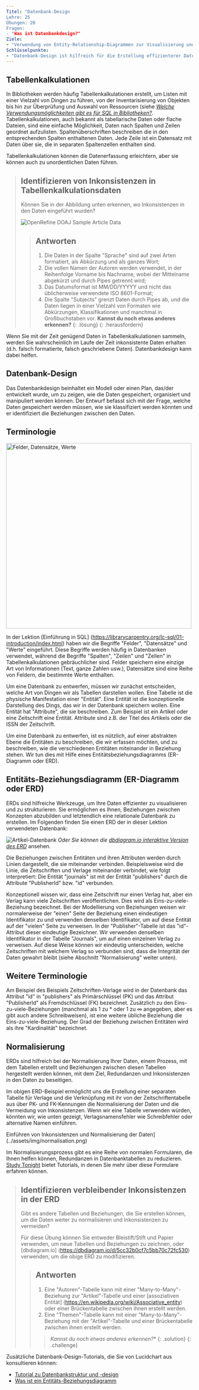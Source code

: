 ```yaml
---
Titel: "Datenbank-Design
Lehre: 25
Übungen: 20
Fragen:
- "Was ist Datenbankdesign?"
Ziele:
- "Verwendung von Entity-Relationship-Diagrammen zur Visualisierung und Strukturierung Ihrer Daten".
Schlüsselpunkte:
- "Datenbank-Design ist hilfreich für die Erstellung effizienterer Datenbanken."
---
```


## Tabellenkalkulationen

In Bibliotheken werden häufig Tabellenkalkulationen erstellt, um Listen mit einer Vielzahl von Dingen zu führen, von der Inventarisierung von Objekten bis hin zur Überprüfung und Auswahl von Ressourcen (siehe _[Welche Verwendungsmöglichkeiten gibt es für SQL in Bibliotheken?](https://librarycarpentry.org/lc-sql/01-introduction/index.html)_. Tabellenkalkulationen, auch bekannt als tabellarische Daten oder flache Dateien, sind eine einfache Möglichkeit, Daten nach Spalten und Zeilen geordnet aufzulisten. Spaltenüberschriften beschreiben die in den entsprechenden Spalten enthaltenen Daten. Jede Zeile ist ein Datensatz mit Daten über sie, die in separaten Spaltenzellen enthalten sind.

Tabellenkalkulationen können die Datenerfassung erleichtern, aber sie können auch zu unordentlichen Daten führen.

>## Identifizieren von Inkonsistenzen in Tabellenkalkulationsdaten
>
> Können Sie in der Abbildung unten erkennen, wo Inkonsistenzen in den Daten eingeführt wurden?
>
> ![OpenRefine DOAJ Sample Article Data](../assets/img/doaj-spreadsheet.png)
>
> > ## Antworten
> > 1. Die Daten in der Spalte "Sprache" sind auf zwei Arten formatiert, als Abkürzung und als ganzes Wort;
> > 2. Die vollen Namen der Autoren werden verwendet, in der Reihenfolge Vorname bis Nachname, wobei der Mittelname abgekürzt und durch Pipes getrennt wird;
> > 3. Das Datumsformat ist MM/DD/YYYYY und nicht das üblicherweise verwendete ISO 8601-Format; 
> > 4. Die Spalte "Subjects" grenzt Daten durch Pipes ab, und die Daten liegen in einer Vielzahl von Formaten wie Abkürzungen, Klassifikationen und manchmal in Großbuchstaben vor. 
> > **Kannst du noch etwas anderes erkennen?**
> {: .lösung}
{: .herausfordern}

Wenn Sie mit der Zeit genügend Daten in Tabellenkalkulationen sammeln, werden Sie wahrscheinlich im Laufe der Zeit inkonsistente Daten erhalten (d.h. falsch formatierte, falsch geschriebene Daten). Datenbankdesign kann dabei helfen.

## Datenbank-Design

Das Datenbankdesign beinhaltet ein Modell oder einen Plan, das/der entwickelt wurde, um zu zeigen, wie die Daten gespeichert, organisiert und manipuliert werden können. Der Entwurf befasst sich mit der Frage, welche Daten gespeichert werden müssen, wie sie klassifiziert werden könnten und er identifiziert die Beziehungen zwischen den Daten.

## Terminologie
<img src="../assets/img/field-record-value.png" alt="Felder, Datensätze, Werte" width="500"/>

In der Lektion [Einführung in SQL] (https://librarycarpentry.org/lc-sql/01-introduction/index.html) haben wir die Begriffe "Felder", "Datensätze" und "Werte" eingeführt. Diese Begriffe werden häufig in Datenbanken verwendet, während die Begriffe "Spalten", "Zeilen" und "Zellen" in Tabellenkalkulationen gebräuchlicher sind. Felder speichern eine einzige Art von Informationen (Text, ganze Zahlen usw.), Datensätze sind eine Reihe von Feldern, die bestimmte Werte enthalten.

Um eine Datenbank zu entwerfen, müssen wir zunächst entscheiden, welche Art von Dingen wir als Tabellen darstellen wollen. Eine Tabelle ist die physische Manifestation einer "Entität". Eine Entität ist die konzeptionelle Darstellung des Dings, das wir in der Datenbank speichern wollen. Eine Entität hat "Attribute", die sie beschreiben. Zum Beispiel ist ein Artikel oder eine Zeitschrift eine Entität. Attribute sind z.B. der Titel des Artikels oder die ISSN der Zeitschrift.  

Um eine Datenbank zu entwerfen, ist es nützlich, auf einer abstrakten Ebene die Entitäten zu beschreiben, die wir erfassen möchten, und zu beschreiben, wie die verschiedenen Entitäten miteinander in Beziehung stehen. Wir tun dies mit Hilfe eines Entitätsbeziehungsdiagramms (ER-Diagramm oder ERD).

## Entitäts-Beziehungsdiagramm (ER-Diagramm oder ERD)

ERDs sind hilfreiche Werkzeuge, um Ihre Daten effizienter zu visualisieren und zu strukturieren. Sie ermöglichen es Ihnen, Beziehungen zwischen Konzepten abzubilden und letztendlich eine relationale Datenbank zu erstellen. Im Folgenden finden Sie einen ERD der in dieser Lektion verwendeten Datenbank:

![Artikel-Datenbank](../Assets/img/Artikel-erd.png)
*Oder Sie können die [dbdiagram.io interaktive Version des ERD](https://dbdiagram.io/d/5cc32b0cf7c5bb70c72fc530)* ansehen.

Die Beziehungen zwischen Entitäten und ihren Attributen werden durch Linien dargestellt, die sie miteinander verbinden. Beispielsweise wird die Linie, die Zeitschriften und Verlage miteinander verbindet, wie folgt interpretiert: Die Entität "journals" ist mit der Entität "publishers" durch die Attribute "PublisherId" bzw. "id" verbunden.

Konzeptionell wissen wir, dass eine Zeitschrift nur einen Verlag hat, aber ein Verlag kann viele Zeitschriften veröffentlichen. Dies wird als Eins-zu-viele-Beziehung bezeichnet. Bei der Modellierung von Beziehungen weisen wir normalerweise der "einen" Seite der Beziehung einen eindeutigen Identifikator zu und verwenden denselben Identifikator, um auf diese Entität auf der "vielen" Seite zu verweisen. In der "Publisher"-Tabelle ist das "id"-Attribut dieser eindeutige Bezeichner. Wir verwenden denselben Identifikator in der Tabelle "Journals", um auf einen einzelnen Verlag zu verweisen. Auf diese Weise können wir eindeutig unterscheiden, welche Zeitschriften mit welchem Verlag so verbunden sind, dass die Integrität der Daten gewahrt bleibt (siehe Abschnitt "Normalisierung" weiter unten).

## Weitere Terminologie
Am Beispiel des Beispiels Zeitschriften-Verlage wird in der Datenbank das Attribut "id" in "publishers" als Primärschlüssel (PK) und das Attribut "PublisherId" als Fremdschlüssel (FK) bezeichnet. Zusätzlich zu den Eins-zu-viele-Beziehungen (manchmal als 1 zu * oder 1 zu ∞ angegeben, aber es gibt auch andere Schreibweisen), ist eine weitere übliche Beziehung die Eins-zu-viele-Beziehung. Der Grad der Beziehung zwischen Entitäten wird als ihre "Kardinalität" bezeichnet.


## Normalisierung

ERDs sind hilfreich bei der Normalisierung Ihrer Daten, einem Prozess, mit dem Tabellen erstellt und Beziehungen zwischen diesen Tabellen hergestellt werden können, mit dem Ziel, Redundanzen und Inkonsistenzen in den Daten zu beseitigen. 

Im obigen ERD-Beispiel ermöglicht uns die Erstellung einer separaten Tabelle für Verlage und die Verknüpfung mit ihr von der Zeitschriftentabelle aus über PK- und FK-Kennungen die Normalisierung der Daten und die Vermeidung von Inkonsistenzen. Wenn wir eine Tabelle verwenden würden, könnten wir, wie unten gezeigt, Verlagsnamensfehler wie Schreibfehler oder alternative Namen einführen.

Einführen von Inkonsistenzen und Normalisierung der Daten](../assets/img/normalisation.png)

Im Normalisierungsprozess gibt es eine Reihe von normalen Formularen, die Ihnen helfen können, Redundanzen in Datenbanktabellen zu reduzieren. [Study Tonight](https://www.studytonight.com/dbms/database-normalization.php) bietet Tutorials, in denen Sie mehr über diese Formulare erfahren können.  

>## Identifizieren verbleibender Inkonsistenzen in der ERD
>
> Gibt es andere Tabellen und Beziehungen, die Sie erstellen können, um die Daten weiter zu normalisieren und Inkonsistenzen zu vermeiden?
>
> Für diese Übung können Sie entweder Bleistift/Stift und Papier verwenden, um neue Tabellen und Beziehungen zu zeichnen, oder [dbdiagram.io] (https://dbdiagram.io/d/5cc32b0cf7c5bb70c72fc530) verwenden, um die obige ERD zu modifizieren.
>
> > ## Antworten
> > 1. Eine "Autoren"-Tabelle kann mit einer "Many-to-Many"-Beziehung zur "Artikel"-Tabelle und einer [assoziativen Entität] (https://en.wikipedia.org/wiki/Associative_entity) oder einer Brückentabelle zwischen ihnen erstellt werden.
> > 2. Eine "Themen"-Tabelle kann mit einer "Many-to-Many"-Beziehung mit der "Artikel"-Tabelle und einer Brückentabelle zwischen ihnen erstellt werden.
> > >*Kannst du noch etwas anderes erkennen?**
> {: .solution}
{: .challenge}

Zusätzliche Datenbank-Design-Tutorials, die Sie von Lucidchart aus konsultieren können:

* [Tutorial zu Datenbankstruktur und -design](https://www.lucidchart.com/pages/database-diagram/database-design)
* [Was ist ein Entitäts-Beziehungsdiagramm](https://www.lucidchart.com/pages/er-diagrams)
